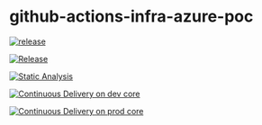 # github-actions-infra-azure-poc

[![release](https://img.shields.io/github/v/release/pagopa/github-actions-infra-azure-poc)](https://github.com/pagopa/github-actions-infra-azure-poc/releases)

[![Release](https://github.com/pagopa/github-actions-infra-azure-poc/actions/workflows/release.yml/badge.svg)](https://github.com/pagopa/github-actions-infra-azure-poc/actions/workflows/release.yml)

[![Static Analysis](https://github.com/pagopa/github-self-hosted-runner-azure-poc/actions/workflows/static_analysis.yml/badge.svg)](https://github.com/pagopa/github-self-hosted-runner-azure-poc/actions/workflows/static_analysis.yml)

[![Continuous Delivery on dev core](https://github.com/pagopa/github-actions-infra-azure-poc/actions/workflows/dev_cd_core.yml/badge.svg)](https://github.com/pagopa/github-actions-infra-azure-poc/actions/workflows/dev_cd_core.yml)

[![Continuous Delivery on prod core](https://github.com/pagopa/github-actions-infra-azure-poc/actions/workflows/prod_cd_core.yml/badge.svg)](https://github.com/pagopa/github-actions-infra-azure-poc/actions/workflows/prod_cd_core.yml)
